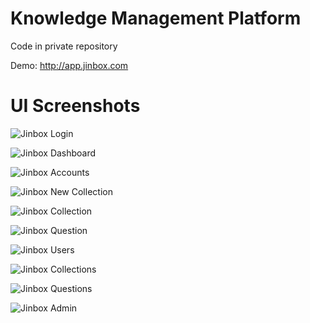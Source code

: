 # Knowledge Management Platform

Code in private repository

Demo: http://app.jinbox.com

# UI Screenshots

![Jinbox Login](login.png)

![Jinbox Dashboard](dashboard.png)

![Jinbox Accounts](accounts.png)

![Jinbox New Collection](new_collection.png)

![Jinbox Collection](collection.png)

![Jinbox Question](question.png)

![Jinbox Users](users.png)

![Jinbox Collections](collections.png)

![Jinbox Questions](questions.png)

![Jinbox Admin](admin.png)






